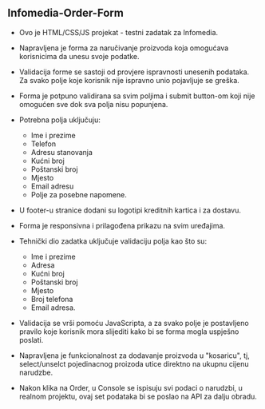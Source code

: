 ## Infomedia-Order-Form

- Ovo je HTML/CSS/JS projekat - testni zadatak za Infomedia.

- Napravljena je forma za naručivanje proizvoda koja omogućava korisnicima da unesu svoje podatke.
- Validacija forme se sastoji od provjere ispravnosti unesenih podataka. Za svako polje koje korisnik nije ispravno unio pojavljuje se greška.
- Forma je potpuno validirana sa svim poljima i submit button-om koji nije omogućen sve dok sva polja nisu popunjena.
- Potrebna polja uključuju:
  - Ime i prezime
  - Telefon
  - Adresu stanovanja
  - Kućni broj
  - Poštanski broj
  - Mjesto
  - Email adresu
  - Polje za posebne napomene.
- U footer-u stranice dodani su logotipi kreditnih kartica i za dostavu.
- Forma je responsivna i prilagođena prikazu na svim uređajima.
- Tehnički dio zadatka uključuje validaciju polja kao što su:
  - Ime i prezime
  - Adresa
  - Kućni broj
  - Poštanski broj
  - Mjesto
  - Broj telefona
  - Email adresa.
- Validacija se vrši pomoću JavaScripta, a za svako polje je postavljeno pravilo koje korisnik mora slijediti kako bi se forma mogla uspješno poslati.
- Napravljena je funkcionalnost za dodavanje proizvoda u "kosaricu", tj, select/unselct pojedinacnog proizoda utice direktno na ukupnu cijenu narudzbe.
- Nakon klika na Order, u Console se ispisuju svi podaci o narudzbi, u realnom projektu, ovaj set podataka bi se poslao na API za dalju obradu. 
